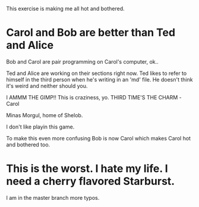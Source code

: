 
This exercise is making me all hot and bothered.


# Carol and Bob are better than Ted and Alice

Bob and Carol are pair programming on Carol's computer, ok..

Ted and Alice are working on their sections right now. Ted likes to refer to himself in the third person when he's writing in an 'md' file. He doesn't think it's weird and neither should you.

I AMMM THE GIMP!!
This is craziness, yo.
THIRD TIME'S THE CHARM -Carol


Minas Morgul, home of Shelob.

I don't like playin this game.

To make this even more confusing Bob is now Carol which makes Carol hot and bothered too.


This is the worst. I hate my life. I need a cherry flavored Starburst.
=======

I am in the master branch more typos.
